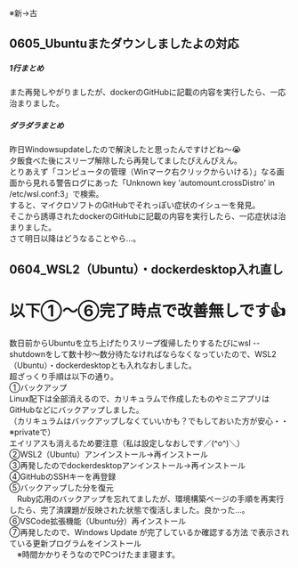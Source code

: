 ※新→古  
  
## 0605_Ubuntuまたダウンしましたよの対応
##### 1行まとめ
また再発しやがりましたが、dockerのGitHubに記載の内容を実行したら、一応治まりました。  

##### ダラダラまとめ
昨日Windowsupdateしたので解決したと思ったんですけどね～😭  
夕飯食べた後にスリープ解除したら再発してましたぴえんぴえん。  
とりあえず「コンピュータの管理（Winマーク右クリックからいける）」なる画面から見れる警告ログにあった「Unknown key 'automount.crossDistro' in /etc/wsl.conf:3」で検索。  
すると、マイクロソフトのGitHubでそれっぽい症状のイシューを発見。  
そこから誘導されたdockerのGitHubに記載の内容を実行したら、一応症状は治まりました。  
さて明日以降はどうなることやら…。  

## 0604_WSL2（Ubuntu）・dockerdesktop入れ直し
# 以下①～⑥完了時点で改善無しです👍
数日前からUbuntuを立ち上げたりスリープ復帰したりするたびにwsl --shutdownをして数十秒～数分待たなければならなくなっていたので、WSL2（Ubuntu）・dockerdesktopとも入れなおしました。  
 超ざっくり手順は以下の通り。  
①バックアップ  
Linux配下は全部消えるので、カリキュラムで作成したものやミニアプリはGitHubなどにバックアップしました。  
（カリキュラムはバックアップしなくていいかも？でもしておいた方が安心・・※privateで）  
エイリアスも消えるため要注意（私は設定しなおしです／(^o^)＼）  
②WSL2（Ubuntu）アンインストール→再インストール  
③再発したのでdockerdesktopアンインストール→再インストール  
④GitHubのSSHキーを再登録  
⑤バックアップした分を復元  
　Ruby応用のバックアップを忘れてましたが、環境構築ページの手順を再実行したら、完了済課題が反映された状態で復活しました。良かった…。  
⑥VSCode拡張機能（Ubuntu分）再インストール  
⑦再発したので、Windows Update が完了しているか確認する方法 で表示されている更新プログラムをインストール  
　※時間かかりそうなのでPCつけたまま寝ます。  
